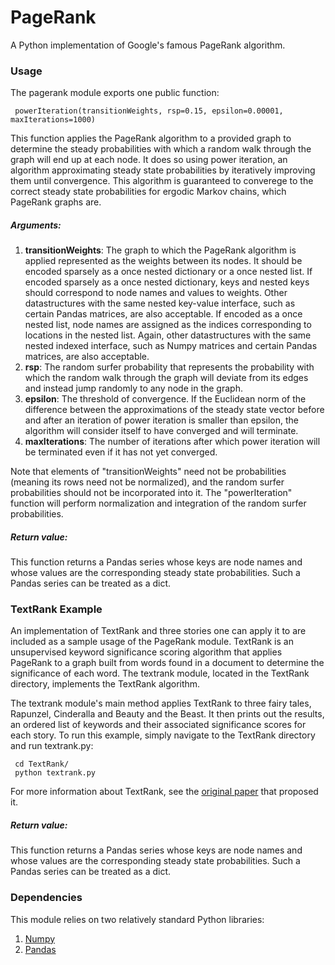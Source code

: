 # PageRank
A Python implementation of Google's famous PageRank algorithm.

### Usage

The pagerank module exports one public function:

     powerIteration(transitionWeights, rsp=0.15, epsilon=0.00001, maxIterations=1000)
     
This function applies the PageRank algorithm to a provided graph to determine the steady probabilities with which a random walk through the graph will end up at each node. It does so using power iteration, an algorithm approximating steady state probabilities by iteratively improving them until convergence. This algorithm is guaranteed to converege to the correct steady state probabilities for ergodic Markov chains, which PageRank graphs are.
  
##### Arguments:

1.  **transitionWeights**: The graph to which the PageRank algorithm is applied represented as the weights between its nodes. It should be encoded sparsely as a once nested dictionary or a once nested list. If encoded sparsely as a once nested dictionary, keys and nested keys should correspond to node names and values to weights. Other datastructures with the same nested key-value interface, such as certain Pandas matrices, are also acceptable. If encoded as a once nested list, node names are assigned as the indices corresponding to locations in the nested list. Again, other datastructures with the same nested indexed interface, such as Numpy matrices and certain Pandas matrices, are also acceptable.
2.  **rsp**: The random surfer probability that represents the probability with which the random walk through the graph will deviate from its edges and instead jump randomly to any node in the graph. 
3.  **epsilon**: The threshold of convergence. If the Euclidean norm of the difference between the approximations of the steady state vector before and after an iteration of power iteration is smaller than epsilon, the algorithm will consider itself to have converged and will terminate.
4.  **maxIterations**: The number of iterations after which power iteration will be terminated even if it has not yet converged.

Note that elements of "transitionWeights" need not be probabilities (meaning its rows need not be normalized), and the random surfer probabilities should not be incorporated into it. The "powerIteration" function will perform normalization and integration of the random surfer probabilities.

##### Return value:

This function returns a Pandas series whose keys are node names and whose values are the corresponding steady state probabilities. Such a Pandas series can be treated as a dict.

### TextRank Example

An implementation of TextRank and three stories one can apply it to are included as a sample usage of the PageRank module. TextRank is an unsupervised keyword significance scoring algorithm that applies PageRank to a graph built from words found in a document to determine the significance of each word. The textrank module, located in the TextRank directory, implements the TextRank algorithm.

The textrank module's main method applies TextRank to three fairy tales, Rapunzel, Cinderalla and Beauty and the Beast. It then prints out the results, an ordered list of keywords and their associated significance scores for each story. To run this example, simply navigate to the TextRank directory and run textrank.py:

     cd TextRank/
     python textrank.py
     
For more information about TextRank, see the [original paper](https://web.eecs.umich.edu/~mihalcea/papers/mihalcea.emnlp04.pdf) that proposed it.

##### Return value:

This function returns a Pandas series whose keys are node names and whose values are the corresponding steady state probabilities. Such a Pandas series can be treated as a dict.

### Dependencies

This module relies on two relatively standard Python libraries:

1.  [Numpy](http://www.numpy.org/) 
2.  [Pandas](http://pandas.pydata.org/)
